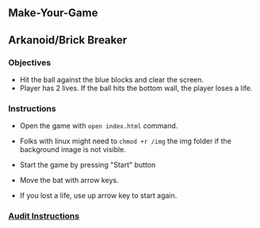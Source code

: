 ## Make-Your-Game

## Arkanoid/Brick Breaker

### Objectives
- Hit the ball against the blue blocks and clear the screen.
- Player has 2 lives. If the ball hits the bottom wall, the player loses a life.

### Instructions

- Open the game with `open index.html` command.

- Folks with linux might need to ```chmod +r /img``` the img folder if the background image is not visible.

- Start the game by pressing "Start" button
- Move the bat with arrow keys.
- If you lost a life, use up arrow key to start again.


### [Audit Instructions](https://github.com/01-edu/public/tree/master/subjects/make-your-game/audit)